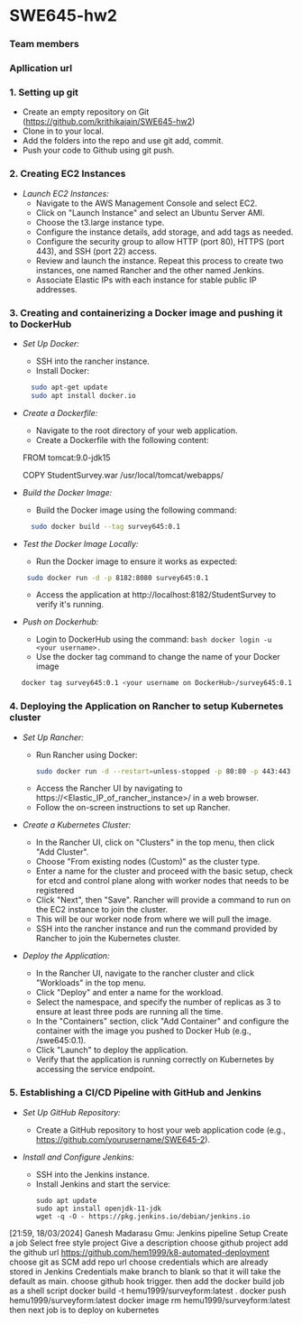 # SWE645-hw2
### Team members

### Apllication url


### 1. Setting up git
- Create an empty repository on Git
(https://github.com/krithikajain/SWE645-hw2)
- Clone in to your local.
- Add the folders into the repo and use git add, commit.
- Push your code to Github using git push.

### 2. Creating EC2 Instances

- *Launch EC2 Instances:*
  - Navigate to the AWS Management Console and select EC2.
  - Click on "Launch Instance" and select an Ubuntu Server AMI.
  - Choose the t3.large instance type.
  - Configure the instance details, add storage, and add tags as needed.
  - Configure the security group to allow HTTP (port 80), HTTPS (port 443), and SSH (port 22) access.
  - Review and launch the instance. Repeat this process to create two instances, one named Rancher and the other named Jenkins.
  - Associate Elastic IPs with each instance for stable public IP addresses.

### 3. Creating and containerizing a Docker image and pushing it to DockerHub 
- *Set Up Docker:*
  - SSH into the rancher instance.
  - Install Docker:
  ```bash
    sudo apt-get update
    sudo apt install docker.io
  ```

- *Create a Dockerfile:*
  - Navigate to the root directory of your web application.
  - Create a Dockerfile with the following content:
    
   FROM tomcat:9.0-jdk15
   
  COPY StudentSurvey.war /usr/local/tomcat/webapps/
    

- *Build the Docker Image:*
  - Build the Docker image using the following command:
  ```bash
    sudo docker build --tag survey645:0.1

- *Test the Docker Image Locally:*
  - Run the Docker image to ensure it works as expected:
   ```bash 
    sudo docker run -d -p 8182:8080 survey645:0.1
   ```
  - Access the application at http://localhost:8182/StudentSurvey to verify it's running.
- *Push on Dockerhub:*
  - Login to DockerHub using the command: ```bash docker login -u <your username>. ```
  - Use the docker tag command to change the name of your Docker image
 ```bash
    docker tag survey645:0.1 <your username on DockerHub>/survey645:0.1
 ```

### 4. Deploying the Application on Rancher to setup Kubernetes cluster

- *Set Up Rancher:*
  - Run Rancher using Docker:
    ```bash
    sudo docker run -d --restart=unless-stopped -p 80:80 -p 443:443 rancher/rancher
    ```
  - Access the Rancher UI by navigating to https://<Elastic_IP_of_rancher_instance>/ in a web browser.
  - Follow the on-screen instructions to set up Rancher.

- *Create a Kubernetes Cluster:*
  - In the Rancher UI, click on "Clusters" in the top menu, then click "Add Cluster".
  - Choose "From existing nodes (Custom)" as the cluster type.
  - Enter a name for the cluster and proceed with the basic setup, check for etcd and control plane along with worker nodes that needs to be registered
  - Click "Next", then "Save". Rancher will provide a command to run on the EC2 instance to join the cluster.
  - This will be our worker node from where we will pull the image.
  - SSH into the rancher instance and run the command provided by Rancher to join the Kubernetes cluster.

- *Deploy the Application:*
  - In the Rancher UI, navigate to the rancher cluster and click "Workloads" in the top menu.
  - Click "Deploy" and enter a name for the workload.
  - Select the namespace, and specify the number of replicas as 3 to ensure at least three pods are running all the time.
  - In the "Containers" section, click "Add Container" and configure the container with the image you pushed to Docker Hub (e.g., <yourusername>/swe645:0.1).
  - Click "Launch" to deploy the application.
  - Verify that the application is running correctly on Kubernetes by accessing the service endpoint.

### 5. Establishing a CI/CD Pipeline with GitHub and Jenkins

- *Set Up GitHub Repository:*
  - Create a GitHub repository to host your web application code (e.g., https://github.com/yourusername/SWE645-2).

- *Install and Configure Jenkins:*
  - SSH into the Jenkins instance.
  - Install Jenkins and start the service:
    ```
    sudo apt update
    sudo apt install openjdk-11-jdk
    wget -q -O - https://pkg.jenkins.io/debian/jenkins.io
[21:59, 18/03/2024] Ganesh Madarasu Gmu: Jenkins pipeline Setup
Create a job
Select free style project
Give a description
choose github project
add the github url https://github.com/hem1999/k8-automated-deployment
choose git as SCM
add repo url
choose credentials which are already stored in Jenkins Credentials
make branch to blank so that it will take the default as main.
choose github hook trigger.
then add the docker build job as a shell script
docker build -t hemu1999/surveyform:latest .
docker push hemu1999/surveyform:latest
docker image rm hemu1999/surveyform:latest
then next job is to deploy on kubernetes
